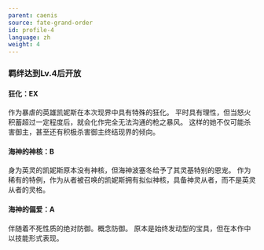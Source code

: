 ```yaml
---
parent: caenis
source: fate-grand-order
id: profile-4
language: zh
weight: 4
---
```


### 羁绊达到Lv.4后开放

#### 狂化：EX

作为暴虐的英雄凯妮斯在本次现界中具有特殊的狂化。
平时具有理性，但当怒火积蓄超过一定程度后，就会化作完全无法沟通的枪之暴风。
这样的她不仅可能杀害御主，甚至还有积极杀害御主终结现界的倾向。

#### 海神的神核：B

身为英灵的凯妮斯原本没有神核，但海神波塞冬给予了其灵基特别的恩宠。
作为稀有的特例，作为从者被召唤的凯妮斯拥有拟似神核，具备神灵从者，而不是英灵从者的灵格。

#### 海神的偏爱：A

伴随着不死性质的绝对防御。概念防御。
原本是始终发动型的宝具，但在本作中以技能形式表现。
